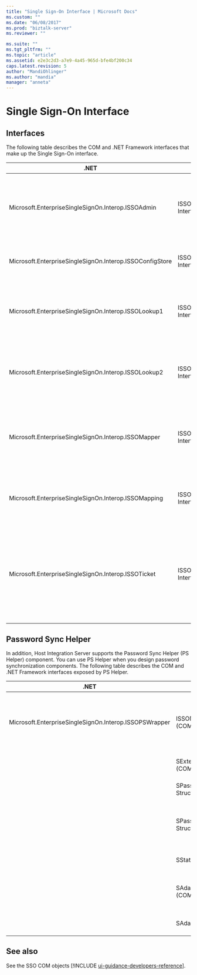 ```yaml
---
title: "Single Sign-On Interface | Microsoft Docs"
ms.custom: ""
ms.date: "06/08/2017"
ms.prod: "biztalk-server"
ms.reviewer: ""

ms.suite: ""
ms.tgt_pltfrm: ""
ms.topic: "article"
ms.assetid: e2e3c2d3-a7e9-4a45-965d-bfe4bf200c34
caps.latest.revision: 5
author: "MandiOhlinger"
ms.author: "mandia"
manager: "anneta"
---
```

# Single Sign-On Interface

## Interfaces
The following table describes the COM and .NET Framework interfaces that make up the Single Sign-On interface.  
  
|.NET|COM|Description|  
|----------|---------|-----------------|  
|Microsoft.EnterpriseSingleSignOn.Interop.ISSOAdmin|ISSOAdmin Interface (COM)|Creates, updates, and deletes an SSO application. Also performs other administration functions.|  
|Microsoft.EnterpriseSingleSignOn.Interop.ISSOConfigStore|ISSOConfigStore Interface (COM)|Gets and sets information in the SSO configuration store.|  
|Microsoft.EnterpriseSingleSignOn.Interop.ISSOLookup1|ISSOLookup1 Interface (COM)|Enables you to look up the external credentials on a specified application for the current user.|  
|Microsoft.EnterpriseSingleSignOn.Interop.ISSOLookup2|ISSOLookup2 Interface (COM)|As above, but also enables you to look up the Windows credentials for a specified external user.|  
|Microsoft.EnterpriseSingleSignOn.Interop.ISSOMapper|ISSOMapper Interface (COM)|Enables you to set the external credentials for the current user for a specified application.|  
|Microsoft.EnterpriseSingleSignOn.Interop.ISSOMapping|ISSOMapping Interface (COM)|Creates and maintains the mapping between users and affiliated applications.|  
|Microsoft.EnterpriseSingleSignOn.Interop.ISSOTicket|ISSOTicket Interface (COM)|Creates the ticket that contains the appropriate security information. This ticket is then sent on with the appropriate message from your application.|  


## Password Sync Helper  
 In addition, Host Integration Server supports the Password Sync Helper (PS Helper) component. You can use PS Helper when you design password synchronization components. The following table describes the COM and .NET Framework interfaces exposed by PS Helper.  
  
|.NET|COM|Description|  
|----------|---------|-----------------|  
|Microsoft.EnterpriseSingleSignOn.Interop.ISSOPSWrapper|ISSONotification Interface (COM)|Handles password changes to and from non-Windows operating systems.|  
||SExternalAccount Structure (COM)|Describes an external account.|  
||SPasswordChange Structure (COM)|Describes a password change.|  
||SPasswordChangeComplete Structure (COM)|Describes the completion of a password change.|  
||SStatus Structure (COM)|Describes an error or event.|  
||SAdapterInGroup Structure (COM)|Describes the adapters in a given group.|  
||SAdapter Structure (COM)|Describes a specific adapter.|

## See also
See the SSO COM objects [!INCLUDE [ui-guidance-developers-reference](../includes/ui-guidance-developers-reference.md)]. 